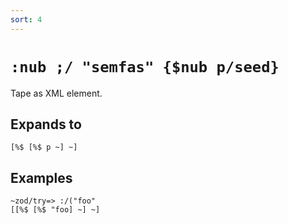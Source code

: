 ```yaml
---
sort: 4
---
```


# `:nub ;/ "semfas" {$nub p/seed}`

Tape as XML element.

## Expands to

```
[%$ [%$ p ~] ~]
```

## Examples
```
~zod/try=> :/("foo"
[[%$ [%$ "foo] ~] ~]
```
